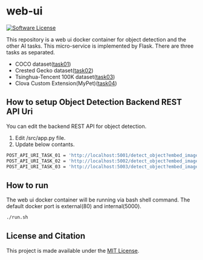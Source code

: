 # web-ui

[![Software License](https://img.shields.io/badge/license-MIT-brightgreen.svg?style=flat-square)](LICENSE)

This repository is a web ui docker container for object detection and the other AI tasks. This micro-service is implemented by Flask. There are three tasks as separated.  
- COCO dataset([task01](http://ai.bakevision.com/task01))  
- Crested Gecko dataset([task02](http://ai.bakevision.com/task02))  
- Tsinghua-Tencent 100K dataset([task03](http://ai.bakevision.com/task03))  
- Clova Custom Extension(MyPet)([task04](http://ai.bakevision.com/task04))  

## How to setup Object Detection Backend REST API Uri
You can edit the backend REST API for object detection.  

1. Edit /src/app.py file.  
2. Update below contants.   
```bash
POST_API_URI_TASK_01 = 'http://localhost:5001/detect_object?embed_image=false'  
POST_API_URI_TASK_02 = 'http://localhost:5002/detect_object?embed_image=false'  
POST_API_URI_TASK_03 = 'http://localhost:5003/detect_object?embed_image=false'  
```

## How to run  
The web ui docker container will be running via bash shell command. The default docker port is external(80) and internal(5000).  

```bash
./run.sh
```

## License and Citation

This project is made available under the [MIT License](https://github.com/asyncbridge/web-ui/blob/master/LICENSE).
